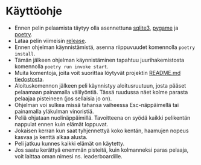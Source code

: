 # Käyttöohje

- Ennen pelin pelaamista täytyy olla asennettuna [sqlite3](https://www.sqlite.org/index.html), [pygame](https://www.pygame.org/news) ja [poetry](https://python-poetry.org/).
- Lataa pelin viimeisin [release](https://github.com/henriimmonen/ot-harjoitustyo/releases/tag/Loppupalautus).
- Ennen ohjelman käynnistämistä, asenna riippuvuudet komennolla `poetry install`.
- Tämän jälkeen ohjelman käynnistäminen tapahtuu juurihakemistosta komennolla `poetry run invoke start`.
- Muita komentoja, joita voit suorittaa löytyvät projektin [README.md tiedostosta](https://github.com/henriimmonen/ot-harjoitustyo/blob/master/README.md).
- Aloituskomennon jälkeen peli käynnistyy aloitusruutuun, josta pääset pelaamaan painamalla välilyöntiä. Tässä ruudussa näet kolme parasta pelaajaa pisteineen (jos sellaisia jo on).
- Ohjelman voi sulkea missä tahansa vaiheessa Esc-näppäimellä tai painamalla yläkulman vinoristiä. 
- Peliä ohjataan nuolinäppäimillä. Tavoitteena on syödä kaikki pelikentän nappulat ennen kuin elämät loppuvat.
- Jokaisen kerran kun saat tyhjennettyä koko kentän, haamujen nopeus kasvaa ja kenttä alkaa alusta.
- Peli jatkuu kunnes kaikki elämät on käytetty.
- Jos saatu kerättyä enemmän pisteitä, kuin kolmanneksi paras pelaaja, voit laittaa oman nimesi ns. leaderboardille. 
